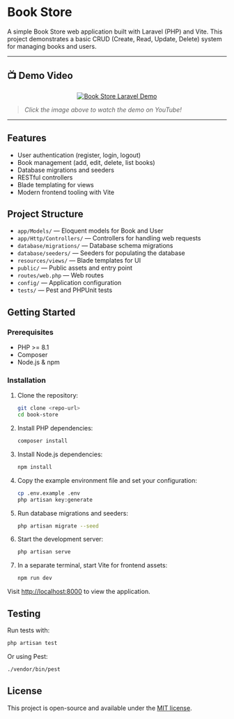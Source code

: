 # Book Store

A simple Book Store web application built with Laravel (PHP) and Vite. This project demonstrates a basic CRUD (Create, Read, Update, Delete) system for managing books and users.

---

## 📺 Demo Video

<div align="center">
  
[![Book Store Laravel Demo](https://github.com/noobdevsam/book-store-laravel-project/blob/master/resources/Screenshot2025-05-22.png)](https://youtu.be/plTSLsETLnM)

</div>

> _Click the image above to watch the demo on YouTube!_


---

## Features
- User authentication (register, login, logout)
- Book management (add, edit, delete, list books)
- Database migrations and seeders
- RESTful controllers
- Blade templating for views
- Modern frontend tooling with Vite

## Project Structure
- `app/Models/` — Eloquent models for Book and User
- `app/Http/Controllers/` — Controllers for handling web requests
- `database/migrations/` — Database schema migrations
- `database/seeders/` — Seeders for populating the database
- `resources/views/` — Blade templates for UI
- `public/` — Public assets and entry point
- `routes/web.php` — Web routes
- `config/` — Application configuration
- `tests/` — Pest and PHPUnit tests

## Getting Started

### Prerequisites
- PHP >= 8.1
- Composer
- Node.js & npm

### Installation
1. Clone the repository:
   ```sh
   git clone <repo-url>
   cd book-store
   ```
2. Install PHP dependencies:
   ```sh
   composer install
   ```
3. Install Node.js dependencies:
   ```sh
   npm install
   ```
4. Copy the example environment file and set your configuration:
   ```sh
   cp .env.example .env
   php artisan key:generate
   ```
5. Run database migrations and seeders:
   ```sh
   php artisan migrate --seed
   ```
6. Start the development server:
   ```sh
   php artisan serve
   ```
7. In a separate terminal, start Vite for frontend assets:
   ```sh
   npm run dev
   ```

Visit [http://localhost:8000](http://localhost:8000) to view the application.

## Testing
Run tests with:
```sh
php artisan test
```
Or using Pest:
```sh
./vendor/bin/pest
```

## License
This project is open-source and available under the [MIT license](LICENSE).

